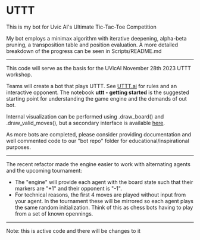 # UTTT

This is my bot for Uvic AI's Ultimate Tic-Tac-Toe Competition

My bot employs a minimax algorithm with iterative deepening, alpha-beta pruning, a transposition table and position evaluation.
A more detailed breakdown of the progress can be seen in Scripts/README.md


---
This code will serve as the basis for the UVicAI November 28th 2023 UTTT workshop.

Teams will create a bot that plays UTTT. See [UTTT.ai](https://www.uttt.ai/) for rules and an interactive opponent.
The notebook <b>uttt - getting started</b> is the suggested starting point for understanding the game engine and the demands of out bot.

Internal visualization can be performed using .draw_board() and .draw_valid_moves(), but a secondary interface is available [here](https://github.com/NathanPannell/uttt-visual).

As more bots are completed, please consider providing documentation and well commented code to our "bot repo" folder for educational/inspirational purposes.

--- 
The recent refactor made the engine easier to work with alternating agents and the upcoming tournament:
 - The "engine" will provide each agent with the board state such that their markers are "+1" and their opponent is "-1".
 - For technical reasons, the first 4 moves are played without input from your agent. In the tournament these will be mirrored so each agent plays the same random initialization. Think of this as chess bots having to play from a set of known opennings.

---
Note: this is active code and there will be changes to it
